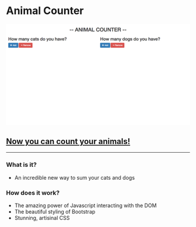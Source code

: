 # Animal Counter

<a href="http://krisplunkett.github.io/animal-counter/"><img src="animal-counter.png" alt="Demo Image"></a>
## <a href="http://krisplunkett.github.io/animal-counter/">Now you can count your animals!</a>
- - -

### What is it?
* An incredible new way to sum your cats and dogs

### How does it work?
* The amazing power of Javascript interacting with the DOM
* The beautiful styling of Bootstrap
* Stunning, artisinal CSS 
